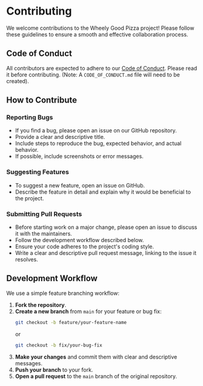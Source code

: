 # Contributing

We welcome contributions to the Wheely Good Pizza project! Please follow these guidelines to ensure a smooth and effective collaboration process.

## Code of Conduct

All contributors are expected to adhere to our [Code of Conduct](CODE_OF_CONDUCT.md). Please read it before contributing. (Note: A `CODE_OF_CONDUCT.md` file will need to be created).

## How to Contribute

### Reporting Bugs

- If you find a bug, please open an issue on our GitHub repository.
- Provide a clear and descriptive title.
- Include steps to reproduce the bug, expected behavior, and actual behavior.
- If possible, include screenshots or error messages.

### Suggesting Features

- To suggest a new feature, open an issue on GitHub.
- Describe the feature in detail and explain why it would be beneficial to the project.

### Submitting Pull Requests

- Before starting work on a major change, please open an issue to discuss it with the maintainers.
- Follow the development workflow described below.
- Ensure your code adheres to the project's coding style.
- Write a clear and descriptive pull request message, linking to the issue it resolves.

## Development Workflow

We use a simple feature branching workflow:

1.  **Fork the repository**.
2.  **Create a new branch** from `main` for your feature or bug fix:
    ```bash
    git checkout -b feature/your-feature-name
    ```
    or
    ```bash
    git checkout -b fix/your-bug-fix
    ```
3.  **Make your changes** and commit them with clear and descriptive messages.
4.  **Push your branch** to your fork.
5.  **Open a pull request** to the `main` branch of the original repository.
